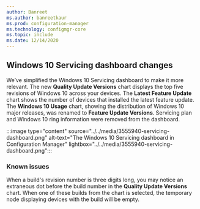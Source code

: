 ```yaml
---
author: Banreet
ms.author: banreetkaur
ms.prod: configuration-manager
ms.technology: configmgr-core
ms.topic: include
ms.date: 12/14/2020
---
```

## <a name="bkmk_dashboard"></a> Windows 10 Servicing dashboard changes
<!--3555940-->
We’ve simplified the Windows 10 Servicing dashboard to make it more relevant. The new **Quality Update Versions** chart displays the top five revisions of Windows 10 across your devices. The **Latest Feature Update** chart shows the number of devices that installed the latest feature update. The **Windows 10 Usage** chart, showing the distribution of Windows 10 major releases, was renamed to **Feature Update Versions**. Servicing plan and Windows 10 ring information were removed from the dashboard.


:::image type="content" source="../../media/3555940-servicing-dashboard.png" alt-text="The Windows 10 Servicing dashboard in Configuration Manager" lightbox="../../media/3555940-servicing-dashboard.png":::

### Known issues

When a build's revision number is three digits long, you may notice an extraneous dot before the build number in the **Quality Update Versions** chart. When one of these builds from the chart is selected, the temporary node displaying devices with the build will be empty. <!--8861592-->
